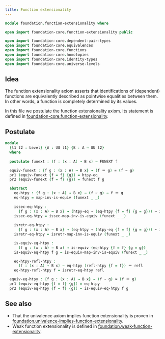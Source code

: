 ```yaml
---
title: Function extensionality
---
```


```agda
module foundation.function-extensionality where

open import foundation-core.function-extensionality public

open import foundation-core.dependent-pair-types
open import foundation-core.equivalences
open import foundation-core.functions
open import foundation-core.homotopies
open import foundation-core.identity-types
open import foundation-core.universe-levels
```

## Idea

The function extensionality axiom asserts that identifications of (dependent) functions are equivalently described as pointwise equalities between them. In other words, a function is completely determined by its values.

In this file we postulate the function extensionality axiom. Its statement is defined in [foundation-core.function-extensionality](foundation-core.function-extensionality.html).

## Postulate

```agda
module _
  {l1 l2 : Level} {A : UU l1} {B : A → UU l2}
  where
  
  postulate funext : (f : (x : A) → B x) → FUNEXT f

  equiv-funext : {f g : (x : A) → B x} → (f ＝ g) ≃ (f ~ g)
  pr1 (equiv-funext {f = f} {g}) = htpy-eq
  pr2 (equiv-funext {f = f} {g}) = funext f g

  abstract
    eq-htpy : {f g : (x : A) → B x} → (f ~ g) → f ＝ g
    eq-htpy = map-inv-is-equiv (funext _ _)
  
    issec-eq-htpy :
      {f g : (x : A) → B x} → (htpy-eq ∘ (eq-htpy {f = f} {g = g})) ~ id
    issec-eq-htpy = issec-map-inv-is-equiv (funext _ _)
  
    isretr-eq-htpy :
      {f g : (x : A) → B x} → (eq-htpy ∘ (htpy-eq {f = f} {g = g})) ~ id
    isretr-eq-htpy = isretr-map-inv-is-equiv (funext _ _)

    is-equiv-eq-htpy :
      (f g : (x : A) → B x) → is-equiv (eq-htpy {f = f} {g = g})
    is-equiv-eq-htpy f g = is-equiv-map-inv-is-equiv (funext _ _)

    eq-htpy-refl-htpy :
      (f : (x : A) → B x) → eq-htpy (refl-htpy {f = f}) ＝ refl
    eq-htpy-refl-htpy f = isretr-eq-htpy refl

  equiv-eq-htpy : {f g : (x : A) → B x} → (f ~ g) ≃ (f ＝ g)
  pr1 (equiv-eq-htpy {f = f} {g}) = eq-htpy
  pr2 (equiv-eq-htpy {f = f} {g}) = is-equiv-eq-htpy f g
```

 ## See also
 
- That the univalence axiom implies function extensionality is proven in
  [foundation.univalence-implies-function-extensionality](foundation.univalence-implies-function-extensionality.html).
- Weak function extensionality is defined in
  [foundation.weak-function-extensionality](foundation.weak-function-extensionality.html).